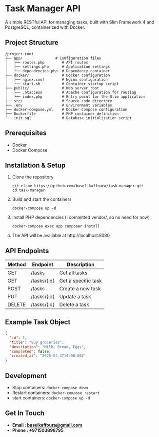# Task Manager API

A simple RESTful API for managing tasks, built with Slim Framework 4 and PostgreSQL, containerized with Docker.

## Project Structure

```
/project-root
├── app/               # Configuration files
│   ├── routes.php        # API routes
│   ├── settings.php      # Application settings
│   └── dependencies.php  # Dependency container
├── docker/               # Docker configuration
│   ├── nginx.conf        # Nginx configuration
│   └── start.sh          # Container startup script
├── public/               # Web server root
│   ├── .htaccess         # Apache configuration for routing
│   └── index.php         # Entry point for the Slim application
├── src/                  # Source code directory
├── .env                  # Environment variables
├── docker-compose.yml    # Docker Compose configuration
├── Dockerfile            # PHP container definition
└── init.sql              # Database initialization script
```

## Prerequisites

- Docker
- Docker Compose

## Installation & Setup

1. Clone the repository
   ```
   git clone https://github.com/basel-kaffoura/task-manager.git
   cd task-manager
   ```

2. Build and start the containers
   ```
   docker-compose up -d
   ```

3. Install PHP dependencies (I committed vendor/, so no need for now)
   ```
   docker-compose exec app composer install
   ```

4. The API will be available at http://localhost:8080

## API Endpoints

| Method | Endpoint    | Description          |
|--------|-------------|----------------------|
| GET    | /tasks      | Get all tasks        |
| GET    | /tasks/{id} | Get a specific task  |
| POST   | /tasks      | Create a new task    |
| PUT    | /tasks/{id} | Update a task        |
| DELETE | /tasks/{id} | Delete a task        |

## Example Task Object

```json
{
  "id": 1,
  "title": "Buy groceries",
  "description": "Milk, Bread, Eggs",
  "completed": false,
  "created_at": "2025-04-4T14:00:00Z"
}
```

## Development

- Stop containers: `docker-compose down`
- Restart containers: `docker-compose restart`
- start containers: `docker-compose up -d`


## Get In Touch

- **Email : baselkaffoura@gmail.com**
- **Phone : +971503898795**
